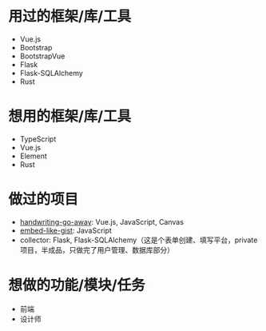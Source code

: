 # 用过的框架/库/工具

- Vue.js
- Bootstrap
- BootstrapVue
- Flask
- Flask-SQLAlchemy
- Rust

# 想用的框架/库/工具

- TypeScript
- Vue.js
- Element
- Rust

# 做过的项目

- [handwriting-go-away](https://github.com/yusanshi/handwriting-go-away): Vue.js, JavaScript, Canvas
- [embed-like-gist](https://github.com/yusanshi/embed-like-gist): JavaScript
- collector: Flask, Flask-SQLAlchemy（这是个表单创建、填写平台，private 项目，半成品，只做完了用户管理、数据库部分）

# 想做的功能/模块/任务

- 前端
- 设计师

